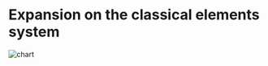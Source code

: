 # Expansion on the classical elements system

![chart](https://raw.githubusercontent.com/Honno/classical-elements-expansion/master/doc/chart.png)
